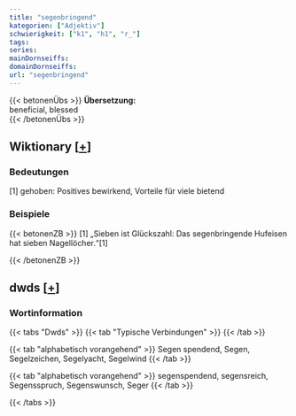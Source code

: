 ```yaml
---
title: "segenbringend"
kategorien: ["Adjektiv"]
schwierigkeit: ["k1", "h1", "r_"]
tags:
series:
mainDornseiffs:
domainDornseiffs:
url: "segenbringend"
---
```


{{< betonenÜbs >}}
**Übersetzung:**  
beneficial, blessed  
{{< /betonenÜbs >}}

## Wiktionary [[+](https://de.wiktionary.org/wiki/segenbringend)]

### Bedeutungen
[1] gehoben: Positives bewirkend, Vorteile für viele bietend  

### Beispiele
{{< betonenZB >}}
[1] „Sieben ist Glückszahl: Das segenbringende Hufeisen hat sieben Nagellöcher.“[1]  

{{< /betonenZB >}}


## dwds [[+](https://www.dwds.de/wb/segenbringend)]

### Wortinformation
{{< tabs "Dwds" >}}
{{< tab "Typische Verbindungen" >}}
{{< /tab >}}

{{< tab "alphabetisch vorangehend" >}}
Segen spendend, Segen, Segelzeichen, Segelyacht, Segelwind
{{< /tab >}}

{{< tab "alphabetisch vorangehend" >}}
segenspendend, segensreich, Segensspruch, Segenswunsch, Seger
{{< /tab >}}

{{< /tabs >}}

